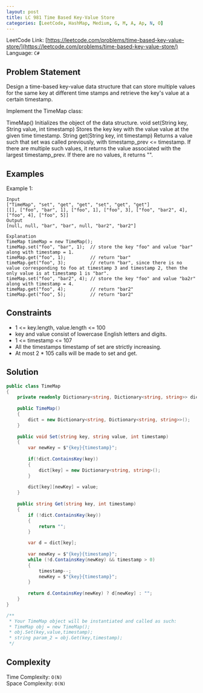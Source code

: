 ```yaml
---
layout: post
title: LC 981 Time Based Key-Value Store
categories: [LeetCode, HashMap, Medium, G, M, A, Ap, N, O]
---
```


LeetCode Link: [https://leetcode.com/problems/time-based-key-value-store/](https://leetcode.com/problems/time-based-key-value-store/)  
Language: `C#`

## Problem Statement
Design a time-based key-value data structure that can store multiple values for the same key at different time stamps and retrieve the key's value at a certain timestamp.

Implement the TimeMap class:

TimeMap() Initializes the object of the data structure.
void set(String key, String value, int timestamp) Stores the key key with the value value at the given time timestamp.
String get(String key, int timestamp) Returns a value such that set was called previously, with timestamp_prev <= timestamp. If there are multiple such values, it returns the value associated with the largest timestamp_prev. If there are no values, it returns "".

## Examples

Example 1:

```
Input
["TimeMap", "set", "get", "get", "set", "get", "get"]
[[], ["foo", "bar", 1], ["foo", 1], ["foo", 3], ["foo", "bar2", 4], ["foo", 4], ["foo", 5]]
Output
[null, null, "bar", "bar", null, "bar2", "bar2"]

Explanation
TimeMap timeMap = new TimeMap();
timeMap.set("foo", "bar", 1);  // store the key "foo" and value "bar" along with timestamp = 1.
timeMap.get("foo", 1);         // return "bar"
timeMap.get("foo", 3);         // return "bar", since there is no value corresponding to foo at timestamp 3 and timestamp 2, then the only value is at timestamp 1 is "bar".
timeMap.set("foo", "bar2", 4); // store the key "foo" and value "ba2r" along with timestamp = 4.
timeMap.get("foo", 4);         // return "bar2"
timeMap.get("foo", 5);         // return "bar2"
```

## Constraints  

* 1 <= key.length, value.length <= 100
* key and value consist of lowercase English letters and digits.
* 1 <= timestamp <= 107
* All the timestamps timestamp of set are strictly increasing.
* At most 2 * 105 calls will be made to set and get.

## Solution

``` csharp
public class TimeMap 
{
    private readonly Dictionary<string, Dictionary<string, string>> dict;
    
    public TimeMap() 
    {
        dict = new Dictionary<string, Dictionary<string, string>>();
    }
    
    public void Set(string key, string value, int timestamp) 
    {
        var newKey = $"{key}{timestamp}";
        
        if(!dict.ContainsKey(key))
        {
            dict[key] = new Dictionary<string, string>();            
        }
        
        dict[key][newKey] = value;        
    }
    
    public string Get(string key, int timestamp) 
    {        
        if (!dict.ContainsKey(key))
        {
            return "";
        }

        var d = dict[key];
        
        var newKey = $"{key}{timestamp}";
        while (!d.ContainsKey(newKey) && timestamp > 0)
        {
            timestamp--;
            newKey = $"{key}{timestamp}";            
        }
        
        return d.ContainsKey(newKey) ? d[newKey] : "";
    }
}

/**
 * Your TimeMap object will be instantiated and called as such:
 * TimeMap obj = new TimeMap();
 * obj.Set(key,value,timestamp);
 * string param_2 = obj.Get(key,timestamp);
 */
```

## Complexity

Time Complexity: `O(N)`  
Space Complexity: `O(N)`  
